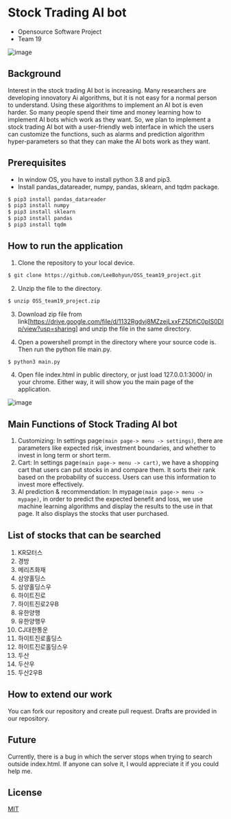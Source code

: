# Stock Trading AI bot

-   Opensource Software Project
-   Team 19

![image](https://user-images.githubusercontent.com/55489991/143690155-ead4367b-614f-4ab1-8411-d18785df38f7.png)

## Background

Interest in the stock trading AI bot is increasing. Many researchers are developing innovatory Ai algorithms, but it is not easy for a normal person to understand. Using these algorithms to implement an AI bot is even harder. So many people spend their time and money learning how to implement AI bots which work as they want. So, we plan to implement a stock trading AI bot with a user-friendly web interface in which the users can customize the functions, such as alarms and prediction algorithm hyper-parameters so that they can make the AI bots work as they want.

## Prerequisites

-   In window OS, you have to install python 3.8 and pip3.
-   Install pandas_datareader, numpy, pandas, sklearn, and tqdm package.

```bash
$ pip3 install pandas_datareader
$ pip3 install numpy
$ pip3 install sklearn
$ pip3 install pandas
$ pip3 install tqdm
```

## How to run the application

1. Clone the repository to your local device.

```bash
$ git clone https://github.com/LeeBohyun/OSS_team19_project.git
```
2. Unzip the file to the directory.
```bash
$ unzip OSS_team19_project.zip
```
3. Download zip file from link[https://drive.google.com/file/d/1132Rgdvj8MZzejLxxFZ5DfiC0pIS0Dlp/view?usp=sharing] and unzip the file in the same directory.

4. Open a powershell prompt in the directory where your source code is. Then run the python file main.py.
```bash
$ python3 main.py
```

4. Open file index.html in public directory, or just load 127.0.0.1:3000/ in your chrome. Either way, it will show you the main page of the application.

![image](https://user-images.githubusercontent.com/55489991/143690402-d60f2d5e-3f64-4136-a18a-c900c5798eec.png)

## Main Functions of Stock Trading AI bot

1. Customizing: In settings page`(main page-> menu -> settings)`, there are parameters like expected risk, investment boundaries, and whether to invest in long term or short term.
2. Cart: In settings page`(main page-> menu -> cart)`, we have a shopping cart that users can put stocks in and compare them. It sorts their rank based on the probability of success. Users can use this information to invest more effectively.
3. AI prediction & recommendation: In mypage`(main page-> menu -> mypage)`, in order to predict the expected benefit and loss, we use machine learning algorithms and display the results to the use in that page. It also displays the stocks that user purchased.

## List of stocks that can be searched
1. KR모터스
2. 경방
3. 메리츠화재
4. 삼양홀딩스
5. 삼양홀딩스우
6. 하이트진로
7. 하이트진로2우B
8. 유한양행
9. 유한양행우
10. CJ대한통운
11. 하이트진로홀딩스
12. 하이트진로홀딩스우
13. 두산
14. 두산우
15. 두산2우B

## How to extend our work

You can fork our repository and create pull request. Drafts are provided in our repository.

## Future

Currently, there is a bug in which the server stops when trying to search outside index.html. If anyone can solve it, I would appreciate it if you could help me.

## License

[MIT](https://github.com/LeeBohyun/OSS_team19_project/blob/main/LICENSE)
